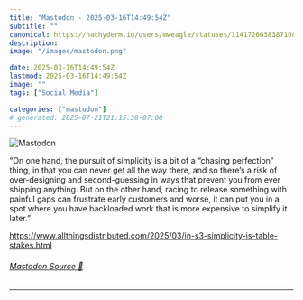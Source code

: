 ```yaml
---
title: "Mastodon - 2025-03-16T14:49:54Z"
subtitle: ""
canonical: https://hachyderm.io/users/mweagle/statuses/114172663838710832
description:
image: "/images/mastodon.png"

date: 2025-03-16T14:49:54Z
lastmod: 2025-03-16T14:49:54Z
image: ""
tags: ["Social Media"]

categories: ["mastodon"]
# generated: 2025-07-21T21:15:38-07:00
---
```

![Mastodon](/images/mastodon.png)

<p>“On one hand, the pursuit of simplicity is a bit of a “chasing perfection” thing, in that you can never get all the way there, and so there’s a risk of over-designing and second-guessing in ways that prevent you from ever shipping anything. But on the other hand, racing to release something with painful gaps can frustrate early customers and worse, it can put you in a spot where you have backloaded work that is more expensive to simplify it later.”</p><p><a href="https://www.allthingsdistributed.com/2025/03/in-s3-simplicity-is-table-stakes.html" target="_blank" rel="nofollow noopener noreferrer" translate="no"><span class="invisible">https://www.</span><span class="ellipsis">allthingsdistributed.com/2025/</span><span class="invisible">03/in-s3-simplicity-is-table-stakes.html</span></a></p>


###### [Mastodon Source 🐘](https://hachyderm.io/@mweagle/114172663838710832)

___
